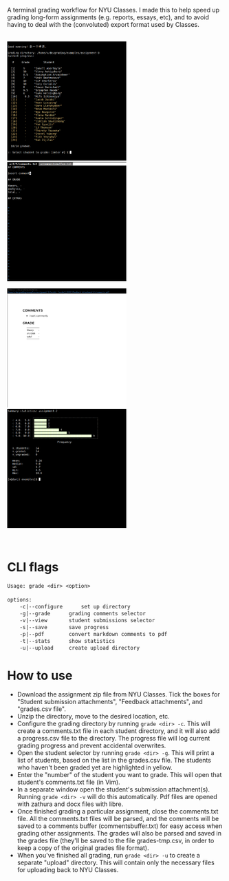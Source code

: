 A terminal grading workflow for NYU Classes. I made this to help speed up grading long-form assignments (e.g. reports, essays, etc), and to avoid having to deal with the (convoluted) export format used by Classes.  

<p float="left">
<br>
<img src="./media/student-selector.png" width="55%" />
<img src="./media/comments-txt.png" width="55%" />
</p>

<p float="left">
<img src="./media/comments-pdf.png" width="55%" />
<img src="./media/stats.png" width="55%" />
<br>
</p>

<br>

# CLI flags

```
Usage: grade <dir> <option>

options:
	-c|--configure		set up directory
	-g|--grade		grading comments selector
	-v|--view		student submissions selector
	-s|--save		save progress
	-p|--pdf		convert markdown comments to pdf
	-t|--stats		show statistics
	-u|--upload		create upload directory
```

# How to use

- Download the assignment zip file from NYU Classes. Tick the boxes for "Student submission attachments", "Feedback attachments", and "grades.csv file". 
- Unzip the directory, move to the desired location, etc. 
- Configure the grading directory by running `grade <dir> -c`. This will create a comments.txt file in each student directory, and it will also add a progress.csv file to the directory. The progress file will log current grading progress and prevent accidental overwrites. 
- Open the student selector by running `grade <dir> -g`. This will print a list of students, based on the list in the grades.csv file. The students who haven't been graded yet are highlighted in yellow.  
- Enter the "number" of the student you want to grade. This will open that student's comments.txt file (in Vim). 
- In a separate window open the student's submission attachment(s). Running `grade <dir> -v` will do this automatically. Pdf files are opened with zathura and docx files with libre. 
- Once finished grading a particular assignment, close the comments.txt file. All the comments.txt files will be parsed, and the comments will be saved to a comments buffer (commentsbuffer.txt) for easy access when grading other assignments. The grades will also be parsed and saved in the grades file (they'll be saved to the file grades-tmp.csv, in order to keep a copy of the original grades file format). 
- When you've finished all grading, run `grade <dir> -u` to create a separate "upload" directory. This will contain only the necessary files for uploading back to NYU Classes. 
